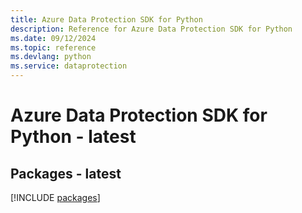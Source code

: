 ```yaml
---
title: Azure Data Protection SDK for Python
description: Reference for Azure Data Protection SDK for Python
ms.date: 09/12/2024
ms.topic: reference
ms.devlang: python
ms.service: dataprotection
---
```

# Azure Data Protection SDK for Python - latest
## Packages - latest
[!INCLUDE [packages](data-protection-index.md)]